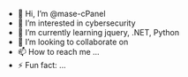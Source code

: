 - 👋 Hi, I’m @mase-cPanel
- 👀 I’m interested in cybersecurity
- 🌱 I’m currently learning jquery, .NET, Python
- 💞️ I’m looking to collaborate on 
- 📫 How to reach me ...
- ⚡ Fun fact: ...

<!---
mase-cPanel/mase-cPanel is a ✨ special ✨ repository because its `README.md` (this file) appears on your GitHub profile.
You can click the Preview link to take a look at your changes.
--->

